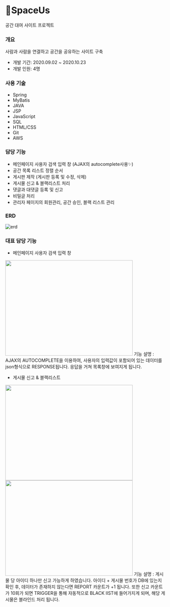 # 💒SpaceUs
공간 대여 사이트 프로젝트

### 개요
사람과 사람을 연결하고 공간을 공유하는 사이트 구축
- 개발 기간: 2020.09.02 ~ 2020.10.23
- 개발 인원: 4명

### 사용 기술
* Spring
* MyBatis
* JAVA
* JSP
* JavaScript
* SQL
* HTML/CSS
* Git
* AWS

### 담당 기능
* 메인페이지 사용자 검색 입력 창 (AJAX의 autocomplete사용✨)
* 공간 목록 리스트 정렬 순서
* 게시판 제작 (게시판 등록 및 수정, 삭제)
* 게시물 신고 & 블랙리스트 처리
* 댓글과 대댓글 등록 및 신고
* 비밀글 처리
* 관리자 페이지의 회원관리, 공간 승인, 블랙 리스트 관리

### ERD
![erd](https://user-images.githubusercontent.com/66931820/97409160-8848b600-1940-11eb-953b-8f27d1c9120a.png)

### 대표 담당 기능
* 메인페이지 사용자 검색 입력 창
<img src="https://user-images.githubusercontent.com/61791986/101281000-eefaa280-380f-11eb-8ff8-ccc1ba8c00b3.png" width="400" height="300">
기능 설명 : AJAX의 AUTOCOMPLETE을 이용하여, 사용자의 입력값이 포함되어 있는 데이터를 json형식으로 RESPONSE됩니다. 응답을 거쳐 목록창에 보여지게 됩니다. 


* 게시물 신고 & 블랙리스트
<img src="https://user-images.githubusercontent.com/61791986/101281093-86f88c00-3810-11eb-9042-c117d43bc0f9.png" width="400" height="300">
<img src="https://user-images.githubusercontent.com/61791986/101281130-c3c48300-3810-11eb-9236-c5925535d18c.png" width="400" height="300">
기능 설명 : 게시물 당 아이디 하나만 신고 가능하게 하였습니다. 아이디 + 게시물 번호가 DB에 있는지 확인 후, 데이터가 존재하지 않는다면 REPORT 카운트가 +1 됩니다. 또한 신고 카운트가 10회가 되면 TRIGGER을 통해 자동적으로 BLACK lIST에 들어가지게 되며, 해당 게시물은 블라인드 처리 됩니다.
